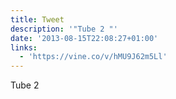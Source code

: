 ```yaml
---
title: Tweet
description: '"Tube 2 "'
date: '2013-08-15T22:08:27+01:00'
links:
  - 'https://vine.co/v/hMU9J62m5Ll'
---
```

Tube 2 
